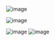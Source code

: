 ![image](https://user-images.githubusercontent.com/60177793/92406983-02399b80-f157-11ea-8f62-ab1f02e1498a.png)

![image](https://user-images.githubusercontent.com/60177793/92406865-bdae0000-f156-11ea-81b7-36a167374547.png)

![image](https://user-images.githubusercontent.com/60177793/92406778-863f5380-f156-11ea-95db-868491fcd15e.png)
![image](https://user-images.githubusercontent.com/60177793/92406953-f4841600-f156-11ea-80b6-7eaf55a9eac3.png)
